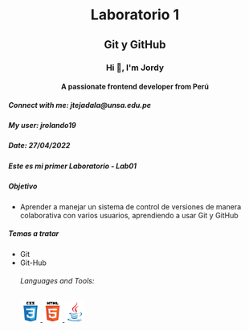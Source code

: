 <h1 align="center">Laboratorio 1</h1>
<h2 align="center">Git y GitHub</h2>
<h3 align="center">Hi 👋, I'm Jordy</h3>
<h4 align="center">A passionate frontend developer from Perú</h4>
<h5 align="left">Connect with me: jtejadala@unsa.edu.pe</h5>
<h5 align="left">My user: jrolando19 </h5>
<h5 align="left">Date: 27/04/2022</h5>
<h5 align="left">Este es mi primer Laboratorio - Lab01</h5>
<h5 align="left">Objetivo</h5>
<ul>
    <li>Aprender a manejar un sistema de control de versiones de manera colaborativa con varios usuarios, aprendiendo a usar Git y GitHub</li>
</ul>
<h5 align="left">Temas a tratar</h5>
<ul>
    <li>Git</li>
    <li>Git-Hub</li>
<p align="left">
</p>

<h6 align="left">Languages and Tools:</h6>
<p align="left"> <a href="https://www.w3schools.com/css/" target="_blank" rel="noreferrer"> <img src="https://raw.githubusercontent.com/devicons/devicon/master/icons/css3/css3-original-wordmark.svg" alt="css3" width="40" height="40"/> </a> <a href="https://www.w3.org/html/" target="_blank" rel="noreferrer"> <img src="https://raw.githubusercontent.com/devicons/devicon/master/icons/html5/html5-original-wordmark.svg" alt="html5" width="40" height="40"/> </a> <a href="https://www.java.com" target="_blank" rel="noreferrer"> <img src="https://raw.githubusercontent.com/devicons/devicon/master/icons/java/java-original.svg" alt="java" width="40" height="40"/> </a> </p>

